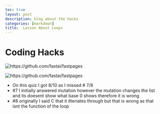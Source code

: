 ```yaml
---
toc: true
layout: post
description: blog about the hacks 
categories: [markdown]
title:  Lesson About Loops 
---
```


# Coding Hacks
![]({{site.baseurl}}/images/reverse.png "https://github.com/fastai/fastpages")



![]({{site.baseurl}}/images/quizr.png "https://github.com/fastai/fastpages")

- On this quiz I got 8/10 as I missed # 7/8
- #7 I initially answered mutation however the mutation changes the list and its doesent show what base 0 shows therefore it is wrong 
- #8 originally I said C that it itteriates through but that is wrong as that isnt the function of the loop 


